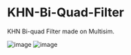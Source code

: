 # KHN-Bi-Quad-Filter
KHN Bi-quad Filter made on Multisim.


![image](https://user-images.githubusercontent.com/55746234/116218326-0bb85800-a768-11eb-8240-783b0a66a2f4.png)
![image](https://user-images.githubusercontent.com/55746234/116218390-1b37a100-a768-11eb-8c86-c1bcbf3f0b90.png)
